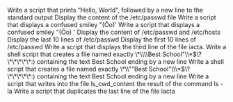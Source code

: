 Write a script that prints “Hello, World”, followed by a new line to the standard output
Display the content of the /etc/passwd file
Write a script that displays a confused smiley "(Ôo)'
Write a script that displays a confused smiley "(Ôo) '
Display the content of /etc/passwd and /etc/hosts
Display the last 10 lines of /etc/passwd
Display the first 10 lines of /etc/passwd
Write a script that displays the third line of the file iacta.
Write a shell script that creates a file named exactly \\\*\\\\\\\Best School"\\\\\*\$\\\?\\\*\\\*\\\*\\\*\\\*\:\) containing the text Best School ending by a new line
Write a shell script that creates a file named exactly \\\*\\\\""Best School"\\\\\\*\$\\\?\\\*\\\*\\\*\\\*\\\*\:\) containing the text Best School ending by a new line
Write a script that writes into the file ls_cwd_content the result of the command ls -la
Write a script that duplicates the last line of the file iacta
